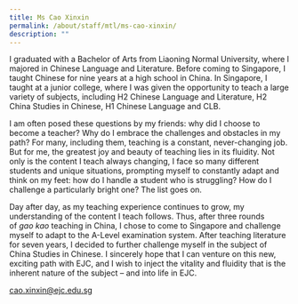 ```yaml
---
title: Ms Cao Xinxin
permalink: /about/staff/mtl/ms-cao-xinxin/
description: ""
---
```

I graduated with a Bachelor of Arts from Liaoning Normal University, where I majored in Chinese Language and Literature. Before coming to Singapore, I taught Chinese for nine years at a high school in China. In Singapore, I taught at a junior college, where I was given the opportunity to teach a large variety of subjects, including H2 Chinese Language and Literature, H2 China Studies in Chinese, H1 Chinese Language and CLB.

I am often posed these questions by my friends: why did I choose to become a teacher? Why do I embrace the challenges and obstacles in my path? For many, including them, teaching is a constant, never-changing job. But for me, the greatest joy and beauty of teaching lies in its fluidity. Not only is the content I teach always changing, I face so many different students and unique situations, prompting myself to constantly adapt and think on my feet: how do I handle a student who is struggling? How do I challenge a particularly bright one? The list goes on.

Day after day, as my teaching experience continues to grow, my understanding of the content I teach follows. Thus, after three rounds of _gao kao_ teaching in China, I chose to come to Singapore and challenge myself to adapt to the A-Level examination system. After teaching literature for seven years, I decided to further challenge myself in the subject of China Studies in Chinese. I sincerely hope that I can venture on this new, exciting path with EJC, and I wish to inject the vitality and fluidity that is the inherent nature of the subject – and into life in EJC.

[cao.xinxin@ejc.edu.sg](mailto:cao.xinxin@ejc.edu.sg)
